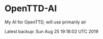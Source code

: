 # OpenTTD-AI
My AI for OpenTTD, will use primarily air

Latest backup: Sun Aug 25 19:18:02 UTC 2019
